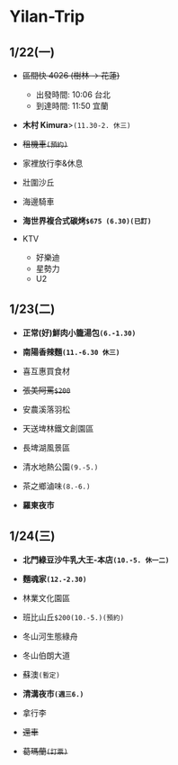 # Yilan-Trip

## 1/22(一)
- ~~區間快 4026 (樹林 → 花蓮)~~ 
  - 出發時間: 10:06 台北  
  - 到達時間: 11:50 宜蘭

- **木村 Kimura**>`(11.30-2. 休三)`


- ~~租機車`(預約)`~~

- 家裡放行李&休息

- 壯圍沙丘

- 海邊騎車

- **海世界複合式碳烤`$675 (6.30)(已訂)`**

- KTV 
  - 好樂迪
  - 星勢力
  - U2

## 1/23(二)
- **正常(好)鮮肉小籠湯包`(6.-1.30)`**

- **南陽香辣麵`(11.-6.30 休三)`**

- 喜互惠買食材

- ~~張美阿罵`$200`~~

- 安農溪落羽松

- 天送埤林鐵文創園區

- 長埤湖風景區

- 清水地熱公園`(9.-5.)`

- 茶之鄉滷味`(8.-6.)`

- **羅東夜市**

## 1/24(三)
- **北門綠豆沙牛乳大王-本店`(10.-5. 休一二)`**

- **麵魂家`(12.-2.30)`**

- 林業文化園區

- 班比山丘`$200(10.-5.)(預約)`

- 冬山河生態綠舟

- 冬山伯朗大道

- 蘇澳`(暫定)`

- **清溝夜市`(週三6.)`**

- 拿行李

- ~~還車~~

- ~~葛瑪蘭`(訂票)`~~
